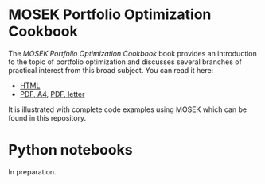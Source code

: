 # MOSEK Portfolio Optimization Cookbook

The *MOSEK Portfolio Optimization Cookbook* book provides an introduction to the topic of portfolio optimization and discusses several branches of practical interest from this broad subject. You can read it here:

* [HTML](https://docs.mosek.com/portfolio-cookbook/index.html)
* [PDF, A4](https://docs.mosek.com/MOSEKPortfolioCookbook-a4paper.pdf), [PDF, letter](https://docs.mosek.com/MOSEKPortfolioCookbook-letter.pdf)

It is illustrated with complete code examples using MOSEK which can be found in this repository.

# Python notebooks

In preparation.
